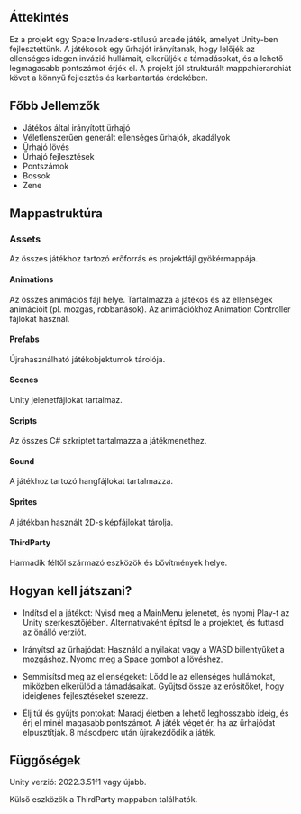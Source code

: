 ## Áttekintés

Ez a projekt egy Space Invaders-stílusú arcade játék, amelyet Unity-ben fejlesztettünk. A játékosok egy űrhajót irányítanak, hogy lelőjék az ellenséges idegen invázió hullámait, elkerüljék a támadásokat, és a lehető legmagasabb pontszámot érjék el. A projekt jól strukturált mappahierarchiát követ a könnyű fejlesztés és karbantartás érdekében.

## Főbb Jellemzők

- Játékos által irányított ürhajó
- Véletlenszerűen generált ellenséges űrhajók, akadályok
- Űrhajó lövés
- Űrhajó fejlesztések
- Pontszámok
- Bossok
- Zene

## Mappastruktúra 

### Assets

Az összes játékhoz tartozó erőforrás és projektfájl gyökérmappája.

#### Animations
Az összes animációs fájl helye.
Tartalmazza a játékos és az ellenségek animációit (pl. mozgás, robbanások).
Az animációkhoz Animation Controller fájlokat használ.

#### Prefabs
Újrahasználható játékobjektumok tárolója.

#### Scenes
Unity jelenetfájlokat tartalmaz.

#### Scripts
Az összes C# szkriptet tartalmazza a játékmenethez.

#### Sound
A játékhoz tartozó hangfájlokat tartalmazza.

#### Sprites
A játékban használt 2D-s képfájlokat tárolja.

#### ThirdParty
Harmadik féltől származó eszközök és bővítmények helye.

## Hogyan kell játszani?
- Indítsd el a játékot:
    Nyisd meg a MainMenu jelenetet, és nyomj Play-t az Unity szerkesztőjében.
    Alternatívaként építsd le a projektet, és futtasd az önálló verziót.

- Irányítsd az űrhajódat:
    Használd a nyilakat vagy a WASD billentyűket a mozgáshoz.
    Nyomd meg a Space gombot a lövéshez.

- Semmisítsd meg az ellenségeket:
    Lődd le az ellenséges hullámokat, miközben elkerülöd a támadásaikat.
    Gyűjtsd össze az erősítőket, hogy ideiglenes fejlesztéseket szerezz.
   
- Élj túl és gyűjts pontokat:
    Maradj életben a lehető leghosszabb ideig, és érj el minél magasabb pontszámot.
    A játék véget ér, ha az űrhajódat elpusztítják.
    8 másodperc után újrakezdődik a játék.

## Függőségek
  Unity verzió: 2022.3.51f1 vagy újabb.
  
  Külső eszközök a ThirdParty mappában találhatók.
